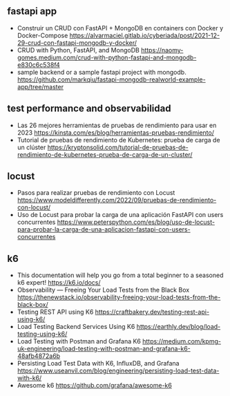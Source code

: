 ## fastapi app
- Construir un CRUD con FastAPI + MongoDB en containers con Docker y Docker-Compose https://alvarmaciel.gitlab.io/cyberiada/post/2021-12-29-crud-con-fastapi-mongodb-y-docker/
- CRUD with Python, FastAPI, and MongoDB https://naomy-gomes.medium.com/crud-with-python-fastapi-and-mongodb-e830c6c538f4
- sample backend or a sample fastapi project with mongodb. https://github.com/markqiu/fastapi-mongodb-realworld-example-app/tree/master

## test performance and observabilidad
- Las 26 mejores herramientas de pruebas de rendimiento para usar en 2023 https://kinsta.com/es/blog/herramientas-pruebas-rendimiento/
- Tutorial de pruebas de rendimiento de Kubernetes: prueba de carga de un clúster https://kryptonsolid.com/tutorial-de-pruebas-de-rendimiento-de-kubernetes-prueba-de-carga-de-un-cluster/

## locust
- Pasos para realizar pruebas de rendimiento con Locust https://www.modeldifferently.com/2022/09/pruebas-de-rendimiento-con-locust/
- Uso de Locust para probar la carga de una aplicación FastAPI con users concurrentes https://www.peterspython.com/es/blog/uso-de-locust-para-probar-la-carga-de-una-aplicacion-fastapi-con-users-concurrentes

## k6
- This documentation will help you go from a total beginner to a seasoned k6 expert! https://k6.io/docs/
- Observability — Freeing Your Load Tests from the Black Box https://thenewstack.io/observability-freeing-your-load-tests-from-the-black-box/
- Testing REST API using K6 https://craftbakery.dev/testing-rest-api-using-k6/
- Load Testing Backend Services Using K6 https://earthly.dev/blog/load-testing-using-k6/
- Load Testing with Postman and Grafana K6 https://medium.com/kpmg-uk-engineering/load-testing-with-postman-and-grafana-k6-48afb4872a6b
- Persisting Load Test Data with K6, InfluxDB, and Grafana https://www.useanvil.com/blog/engineering/persisting-load-test-data-with-k6/
- Awesome k6 https://github.com/grafana/awesome-k6



